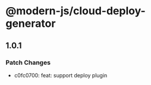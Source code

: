 # @modern-js/cloud-deploy-generator

## 1.0.1
### Patch Changes

- c0fc0700: feat: support deploy plugin
